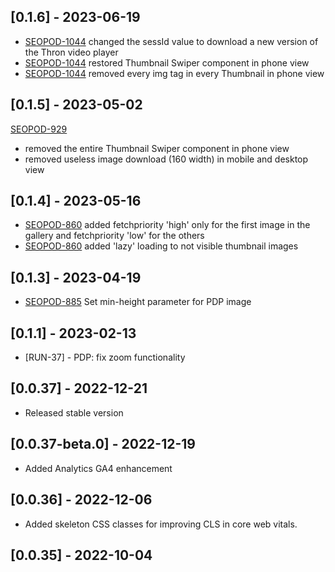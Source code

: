 ## [0.1.6] - 2023-06-19

- [SEOPOD-1044](https://whirlpoolgtm.atlassian.net/browse/SEOPOD-1044) changed the sessId value to download a new version of the Thron video player
- [SEOPOD-1044](https://whirlpoolgtm.atlassian.net/browse/SEOPOD-1044) restored Thumbnail Swiper component in phone view
- [SEOPOD-1044](https://whirlpoolgtm.atlassian.net/browse/SEOPOD-1044) removed every img tag in every Thumbnail in phone view

## [0.1.5] - 2023-05-02

[SEOPOD-929](https://whirlpoolgtm.atlassian.net/browse/SEOPOD-929?atlOrigin=eyJpIjoiYWE4ZTZjNzJmNzliNGFjYmIyMzAyYjlhZTJkY2ZkZGIiLCJwIjoiaiJ9)

- removed the entire Thumbnail Swiper component in phone view
- removed useless image download (160 width) in mobile and desktop view

## [0.1.4] - 2023-05-16

- [SEOPOD-860](https://whirlpoolgtm.atlassian.net/browse/SEOPOD-860) added fetchpriority 'high' only for the first image in the gallery and fetchpriority 'low' for the others
- [SEOPOD-860](https://whirlpoolgtm.atlassian.net/browse/SEOPOD-860) added 'lazy' loading to not visible thumbnail images

## [0.1.3] - 2023-04-19

- [SEOPOD-885](https://whirlpoolgtm.atlassian.net/browse/SEOPOD-885) Set min-height parameter for PDP image

## [0.1.1] - 2023-02-13

- [RUN-37] - PDP: fix zoom functionality

## [0.0.37] - 2022-12-21

- Released stable version

## [0.0.37-beta.0] - 2022-12-19

- Added Analytics GA4 enhancement

## [0.0.36] - 2022-12-06

- Added skeleton CSS classes for improving CLS in core web vitals.

## [0.0.35] - 2022-10-04
